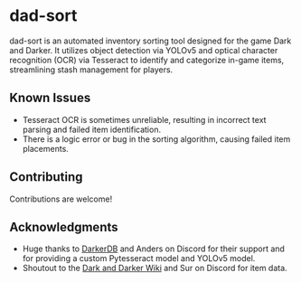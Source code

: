 # dad-sort
dad-sort is an automated inventory sorting tool designed for the game Dark and Darker. It utilizes object detection via YOLOv5 and optical character recognition (OCR) via Tesseract to identify and categorize in-game items, streamlining stash management for players.

## Known Issues
- Tesseract OCR is sometimes unreliable, resulting in incorrect text parsing and failed item identification.
- There is a logic error or bug in the sorting algorithm, causing failed item placements.

## Contributing
Contributions are welcome!

## Acknowledgments
- Huge thanks to [DarkerDB](https://darkerdb.com/) and Anders on Discord for their support and for providing a custom Pytesseract model and YOLOv5 model.
- Shoutout to the [Dark and Darker Wiki](https://darkanddarker.wiki.spellsandguns.com/Dark_and_Darker_Wiki) and Sur on Discord for item data.
